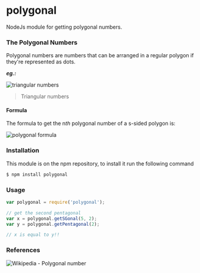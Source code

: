 # polygonal

NodeJs module for getting polygonal numbers.


### The Polygonal Numbers
Polygonal numbers are numbers that can be arranged in a regular polygon if they're represented as dots.

***eg.:***

![triangular numbers](http://upload.wikimedia.org/wikipedia/commons/thumb/6/69/Polygonal_Number_3.gif/500px-Polygonal_Number_3.gif)

>Triangular numbers


#### Formula
The formula to get the n*th* polygonal number of a s-sided polygon is:

![polygonal formula](http://upload.wikimedia.org/math/1/6/5/165a6f556c360f45d08ed3cfb622ec21.png)


### Installation
This module is on the npm repository, to install it run the following command
```sh
$ npm install polygonal
```


### Usage
```javascript
var polygonal = require('polygonal');

// get the second pentagonal
var x = polygonal.getSGonal(5, 2);
var y = polygonal.getPentagonal(2);

// x is equal to y!!
```


### References

![Wikipedia - Polygonal number](http://en.wikipedia.org/wiki/Polygonal_number)
